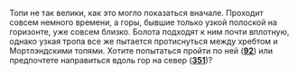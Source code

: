 Топи не так велики, как это могло показаться вначале. Проходит совсем немного времени, а горы, бывшие только узкой полоской на горизонте, уже совсем близко. Болота подходят к ним почти вплотную, однако узкая тропа все же пытается протиснуться между хребтом и Мортлэндскими топями. Хотите попытаться пройти по ней ([**92**](#n_92)) или предпочтете направиться вдоль гор на север ([**351**](#n_351))?

